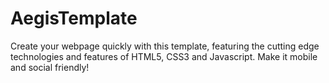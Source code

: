 # AegisTemplate
Create your webpage quickly with this template, featuring the cutting edge technologies and features of HTML5, CSS3 and Javascript. Make it mobile and social friendly!
